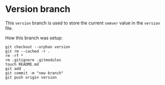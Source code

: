 # Version branch

This `version` branch is used to store the current `semver` value in the `version` file.

How this branch was setup:
```
git checkout --orphan version
git rm --cached -r .
rm -rf *
rm .gitignore .gitmodules
touch README.md
git add .
git commit -m "new branch"
git push origin version
```

